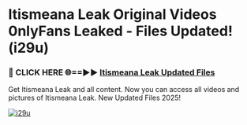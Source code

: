 # Itismeana Leak Original Videos 0nlyFans Leaked - Files Updated! (i29u)

<h3>🔴 CLICK HERE 🌐==►► <a href="https://tinyurl.com/2jnfzry5" rel="nofollow">Itismeana Leak Updated Files</a></h3>

Get Itismeana Leak and all content. Now you can access all videos and pictures of Itismeana Leak. New Updated Files 2025!

[![i29u](https://i.imgur.com/GyGTBgg.gif)](https://tinyurl.com/2jnfzry5)
